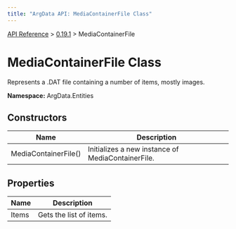 ```yaml
---
title: "ArgData API: MediaContainerFile Class"
---
```


[API Reference](/argdata/api) &gt; [0.19.1](/argdata/api/0.19.1) &gt; MediaContainerFile

# MediaContainerFile Class

Represents a .DAT file containing a number of items, mostly images.

**Namespace:** ArgData.Entities

## Constructors

<table class="table table-bordered table-striped ">
<thead>
  <tr>
    <th>Name</th>
    <th>Description</th>
  </tr>
</thead>
<tbody>
  <tr>
    <td>MediaContainerFile()</td>
    <td>Initializes a new instance of MediaContainerFile.</td>
  </tr>
</tbody>
</table>


## Properties

<table class="table table-bordered table-striped ">
<thead>
  <tr>
    <th>Name</th>
    <th>Description</th>
  </tr>
</thead>
<tbody>
  <tr>
    <td>Items</td>
    <td>Gets the list of items.</td>
  </tr>
</tbody>
</table>


